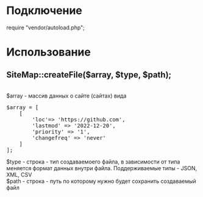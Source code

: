 <h1> Подключение </h1>
require "vendor/autoload.php";
<h1> Использование </h1>
<h2>SiteMap::createFile($array, $type, $path); </h2> <br>
$array - массив данных о сайте (сайтах) вида <br> <pre>
$array = [ 
    [
        'loc'=> 'https://github.com',
        'lastmod' => '2022-12-20',
        'priority' => '1',
        'changefreq' => 'never'
    ]
]; </pre>
$type -  строка - тип создаваемоего файла, в зависимости от типа меняется формат данных внутри файла. Поддерживаемые типы - JSON, XML, CSV <br>
$path -  строка - путь по которому нужно будет сохранить создаваемый файл
